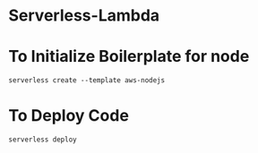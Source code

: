 # Serverless-Lambda

# To Initialize Boilerplate for node 
```serverless create --template aws-nodejs```

# To Deploy Code
```serverless deploy```

